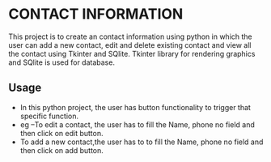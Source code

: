 # **CONTACT INFORMATION**


This project is to create an contact information using python in which the user can add a new contact, edit and delete existing contact and view all the contact using Tkinter and SQlite. Tkinter library for rendering graphics and SQlite is used for database.


## **Usage**

  - In this python project, the user has button functionality to trigger that specific function.
  - eg –To edit a contact, the user has to fill the Name, phone no field and then click on edit button.
  - To add a new contact,the user has to to fill the Name, phone no field and then click on add button.
